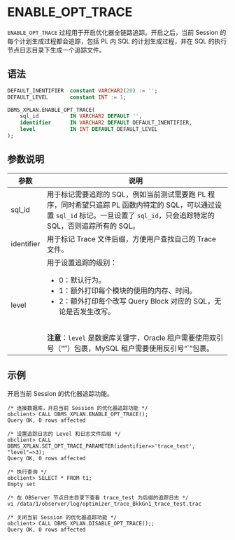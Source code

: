# ENABLE_OPT_TRACE

`ENABLE_OPT_TRACE` 过程用于开启优化器全链路追踪。开启之后，当前 Session 的每个计划生成过程都会追踪，包括 PL 内 SQL 的计划生成过程，并在 SQL 的执行节点日志目录下生成一个追踪文件。

## 语法

```sql
DEFAULT_INENTIFIER  constant VARCHAR2(20) := '';
DEFAULT_LEVEL       constant INT := 1;

DBMS_XPLAN.ENABLE_OPT_TRACE(
    sql_id          IN VARCHAR2 DEFAULT '',
    identifier      IN VARCHAR2 DEFAULT DEFAULT_INENTIFIER,
    level           IN INT DEFAULT DEFAULT_LEVEL
);
```

## 参数说明

| 参数 | 说明 |
| --- | --- |
| sql_id | 用于标记需要追踪的 SQL，例如当前测试需要跑 PL 程序，同时希望只追踪 PL 函数内特定的 SQL，可以通过设置 `sql_id` 标记。一旦设置了 `sql_id`，只会追踪特定的 SQL，否则追踪所有的 SQL。 |
| identifier | 用于标记 Trace 文件后缀，方便用户查找自己的 Trace 文件。 |
| level | 用于设置追踪的级别：<ul> <li> 0：默认行为。</li> <li> 1：额外打印每个模块的使用的内存、时间。</li> <li> 2：额外打印每个改写 Query Block 对应的 SQL，无论是否发生改写。</li></ul> <br> **注意**：`level` 是数据库关键字，Oracle 租户需要使用双引号（“”）包裹，MySQL 租户需要使用反引号“`”包裹。 |

## 示例

开启当前 Session 的优化器追踪功能。

```shell
/* 连接数据库，开启当前 Session 的优化器追踪功能 */
obclient> CALL DBMS_XPLAN.ENABLE_OPT_TRACE();
Query OK, 0 rows affected

/* 设置追踪日志的 Level 和日志文件后缀 */
obclient> CALL DBMS_XPLAN.SET_OPT_TRACE_PARAMETER(identifier=>'trace_test', "level"=>3);
Query OK, 0 rows affected 

/* 执行查询 */
obclient> SELECT * FROM t1;
Empty set 

/* 在 OBServer 节点日志目录下查看 trace_test 为后缀的追踪日志 */
vi /data/1/observer/log/optimizer_trace_BkkGn1_trace_test.trac

/* 关闭当前 Session 的优化器追踪功能 */ 
obclient> CALL DBMS_XPLAN.DISABLE_OPT_TRACE();;
Query OK, 0 rows affected
```